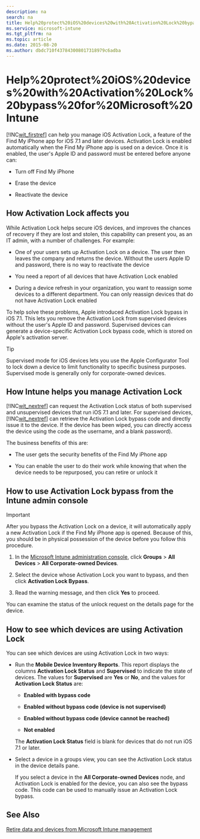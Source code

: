 ```yaml
---
description: na
search: na
title: Help%20protect%20iOS%20devices%20with%20Activation%20Lock%20bypass%20for%20Microsoft%20Intune
ms.service: microsoft-intune
ms.tgt_pltfrm: na
ms.topic: article
ms.date: 2015-08-20
ms.author: dbdc710f437843008017318979c6adba
---
```

# Help%20protect%20iOS%20devices%20with%20Activation%20Lock%20bypass%20for%20Microsoft%20Intune
[!INC[wit_firstref](../Token/wit_firstref_md.md)] can help you manage iOS Activation Lock, a feature of the Find My iPhone app for iOS 7.1 and later devices. Activation Lock is enabled automatically when the Find My iPhone app is used on a device. Once it is enabled, the user's Apple ID and password must be entered before anyone can:

- Turn off Find My iPhone

- Erase the device

- Reactivate the device

## How Activation Lock affects you
While Activation Lock helps secure iOS devices, and improves the chances of recovery if they are lost and stolen, this capability can present you, as an IT admin, with a number of challenges. For example:

- One of your users sets up Activation Lock on a device. The user then leaves the company and returns the device. Without the users Apple ID and password, there is no way to reactivate the device

- You need a report of all devices that have Activation Lock enabled

- During a device refresh in your organization, you want to reassign some devices to a different department. You can only reassign devices that do not have Activation Lock enabled

To help solve these problems, Apple introduced Activation Lock bypass in iOS 7.1. This lets you remove the Activation Lock from supervised devices without the user's Apple ID and password. Supervised devices can generate a device-specific Activation Lock bypass code, which is stored on Apple's activation server.

> [!TIP]
> Supervised mode for iOS devices lets you use the Apple Configurator Tool to lock down a device to limit functionality to specific business purposes. Supervised mode is generally only for corporate-owned devices.

## How Intune helps you manage Activation Lock
[!INC[wit_nextref](../Token/wit_nextref_md.md)] can request the Activation Lock status of both supervised and unsupervised devices that run iOS 7.1 and later. For supervised devices, [!INC[wit_nextref](../Token/wit_nextref_md.md)] can retrieve the Activation Lock bypass code and directly issue it to the device. If the device has been wiped, you can directly access the device using the code as the username, and a blank password).

The business benefits of this are:

- The user gets the security benefits of the Find My iPhone app

- You can enable the user to do their work while knowing that when the device needs to be repurposed, you can retire or unlock it

## How to use Activation Lock bypass from the Intune admin console
> [!IMPORTANT]
> After you bypass the Activation Lock on a device, it will automatically apply a new Activation Lock if the Find My iPhone app is opened. Because of this, you should be in physical possession of the device before you follow this procedure.

1. In the [Microsoft Intune administration console](https://manage.microsoft.com), click **Groups** &gt; **All Devices** &gt; **All Corporate-owned Devices**.

2. Select the device whose Activation Lock you want to bypass, and then click **Activation Lock Bypass**.

3. Read the warning message, and then click **Yes** to proceed.

You can examine the status of the unlock request on the details page for the device.

## How to see which devices are using Activation Lock
You can see which devices are using Activation Lock in two ways:

- Run the **Mobile Device Inventory Reports**. This report displays the columns **Activation Lock Status** and **Supervised** to indicate the state of devices. The values for **Supervised** are **Yes** or **No**, and the values for **Activation Lock Status** are:

   - **Enabled with bypass code**

   - **Enabled without bypass code (device is not supervised)**

   - **Enabled without bypass code (device cannot be reached)**

   - **Not enabled**

   The **Activation Lock Status** field is blank for devices that do not run iOS 7.1 or later.

- Select a device in a groups view, you can see the Activation Lock status in the device details pane.

   If you select a device in the **All Corporate-owned Devices** node, and Activation Lock is enabled for the device, you can also see the bypass code. This code can be used to manually issue an Activation Lock bypass.

## See Also
[Retire data and devices from Microsoft Intune management](../Topic/Retire_data_and_devices_from_Microsoft_Intune_management.md)

